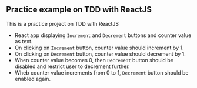 ## Practice example on TDD with ReactJS

This is a practice project on TDD with ReactJS

- React app displaying `Increment` and `Decrement` buttons and counter value as text.
- On clicking on `Increment` button, counter value should increment by 1.
- On clicking on `Decrement` button, counter value should decrement by 1.
- When counter value becomes 0, then `Decrement` button should be disabled and restrict user to decrement further.
- Wheb counter value increments from 0 to 1, `Decrement` button should be enabled again.

